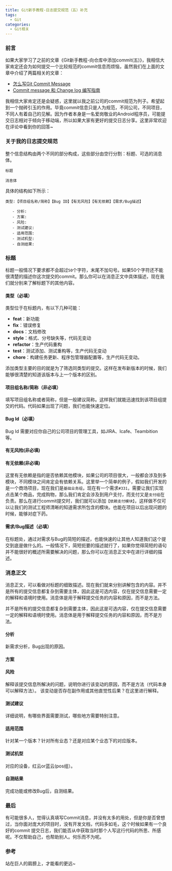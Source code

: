 ```yaml
---
title: Git新手教程-日志提交规范（五）补充
tags:
  - Git
categories:
  - Git相关
---
```



### 前言

如果大家学习了之前的文章《Git新手教程-向仓库中添加commit(五)》，我相信大家肯定还会为如何提交一个比较规范的commit信息而烦恼，虽然我们在上面的文章中介绍了两篇相关的文章：

- [怎么写Git Commit Message](https://www.jianshu.com/p/0117334c75fc)
- [Commit message 和 Change log 编写指南](http://www.ruanyifeng.com/blog/2016/01/commit_message_change_log.html)

我相信大家肯定还是会疑惑，这里就以我之前公司的commit规范为列子。希望起到一个抛砖引玉的作用。毕竟commit信息只是人为规范，不同公司，不同项目，不同人有着自己的见解。因为作者本身是一名爱岗敬业的Android程序员，可能提交日志相对于倾向于移动端，所以如果大家有更好的提交日志分享。这里非常欢迎在评论中看到你的回答~
  
### 关于我的日志提交规范

整个信息结构由两个不同的部分构成，这些部分由空行分割：标题、可选的消息体。

```text
标题

消息体
```

具体的结构如下所示：

```text
类型:【项目组名称/简称】【Bug ID】【有无风险】【有无依赖】【需求/Bug描述】

   - 分析:
   - 方案:
   - 风险:
   - 测试建议:
   - 适用范围:
   - 测试机型:
   - 自测结果:
```

### 标题

标题一般情况下要求都不会超过`50`个字符，末尾不加句号。如果50个字符还不能很清楚的描述你这次提交的commit。那么你可以在消息正文中具体描述，现在我们就分别来了解标题下的其他内容。

#### 类型（必填）

类型位于在标题内，有以下几种可能：

- **feat**：新功能
- **fix**：错误修复
- **docs**：文档修改
- **style**：格式、分号缺失等，代码无变动
- **refactor**：生产代码重构
- **test**：测试添加、测试重构等，生产代码无变动
- **chore**：构建任务更新、程序包管理器配置等，生产代码无变动。

添加类型主要的目的就是为了筛选同类型的提交。这样在发布新版本的时候，我们能够很清楚的知道该版本与上一个版本的区别。

#### 项目组名称/简称（非必填）

填写项目组名称或者简称，但是一般建议简称。这样我们就能迅速找到该项目组提交的代码。代码如果出现了问题，我们也能快速定位。

#### Bug Id（必填）

Bug Id 需要对应你自己的公司项目的管理工具，如JIRA、Icafe、Teambition等。

#### 有无风险(非必填)

#### 有无依赖(非必填)

这里有无依赖是指的是否依赖其他模块，如果公司的项目很大，一般都会涉及到多模块，不同模块之间肯定会有依赖关系。这里举一个简单的例子，假如我们开发的是一个商场项目，现在我们是`基础业务组`，现在有一个需求`#331`，需要让我们实现点击某个商品，完成购物，那么我们肯定会涉及到用户支付，而支付又是`支付组`在负责。那么在进行commit提交时，我们就可以添加`【依赖支付模块】`，这样做不仅可以让我们的测试工程师清晰的知道需求所包含的模块。也能在项目以后出现问题的时候，能够对症下药。

#### 需求/Bug描述（必填）

在标题处，通过对需求与Bug的简短的描述，也能快速的让其他人知道我们这个提交到底是做什么的。一般情况下，简短扼要的描述就行了，如果你觉得简短的语句并不能很好的概述所需要解决的问题，那么你可以在消息正文中在进行详细的描述。

### 消息正文

消息正文，可以看做对标题的细致描述。现在我们就来分别讲解包含的内容。并不是所有的提交信息都复杂到需要主体，因此这是可选内容，仅在提交信息需要一定的解释和语境时使用。消息体是用于解释提交任务的内容和原因，而不是方法。

并不是所有的提交信息都复杂到需要主体，因此这是可选内容，仅在提交信息需要一定的解释和语境时使用。消息体是用于解释提交任务的内容和原因，而不是方法。

#### 分析

新需求分析，Bug出现的原因。

#### 方案

#### 风险

解释该提交信息所解决的问题，说明你进行该变动的原因，而不是方法（代码本身可以解释方法）。
该变动是否存在副作用或其他直觉性后果？在这里进行解释。

#### 测试建议

详细说明，有哪些界面需要测试，哪些地方需要特别注意。

#### 适用范围

针对某一个版本？针对所有业态？还是对应某个业态下的对应版本。

#### 测试机型

对应的设备，红云or蓝云(pos组）。

#### 自测结果

完成功能或修改Bug后，自测结果。

### 最后

有可能很多人，觉得认真填写Commit消息，并没有太多的用处，但是你是否曾想过，当你面对庞大的项目时，没有开发文档，代码多如毛，这个时候如果有一个良好的commit 提交日志，我们能否从中获取当时那个人写这行代码的所思、所感呢。不仅帮助自己，也帮助别人。何乐而不为呢。

### 参考

站在巨人的肩膀上，才能看的更远~
